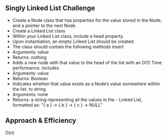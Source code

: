 ## Singly Linked List Challenge

- Create a Node class that has properties for the value stored in the Node, and a pointer to the next Node.
- Create a Linked List class
- Within your Linked List class, include a head property.
- Upon instantiation, an empty Linked List should be created.
- The class should contain the following methods
insert
- Arguments: value
- Returns: nothing
- Adds a new node with that value to the head of the list with an O(1) Time performance.
includes
- Arguments: value
- Returns: Boolean
- Indicates whether that value exists as a Node’s value somewhere within the list.
to string
- Arguments: none
- Returns: a string representing all the values in the - Linked List, formatted as:
"{ a } -> { b } -> { c } -> NULL"

## Approach & Efficiency

O(n)
